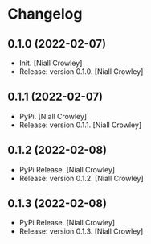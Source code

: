 Changelog
=========


0.1.0 (2022-02-07)
------------------
- Init. [Niall Crowley]
- Release: version 0.1.0. [Niall Crowley]

0.1.1 (2022-02-07)
------------------
- PyPi. [Niall Crowley]
- Release: version 0.1.1. [Niall Crowley]

0.1.2 (2022-02-08)
------------------
- PyPi Release. [Niall Crowley]
- Release: version 0.1.2. [Niall Crowley]

0.1.3 (2022-02-08)
------------------
- PyPi Release. [Niall Crowley]
- Release: version 0.1.3. [Niall Crowley]

